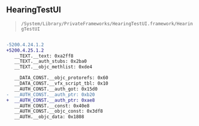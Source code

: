 ## HearingTestUI

> `/System/Library/PrivateFrameworks/HearingTestUI.framework/HearingTestUI`

```diff

-5200.4.24.1.2
+5200.4.25.1.2
   __TEXT.__text: 0xa2ff8
   __TEXT.__auth_stubs: 0x2ba0
   __TEXT.__objc_methlist: 0xde4

   __DATA_CONST.__objc_protorefs: 0x60
   __DATA_CONST.__vfx_script_tbl: 0x10
   __AUTH_CONST.__auth_got: 0x15d0
-  __AUTH_CONST.__auth_ptr: 0xb20
+  __AUTH_CONST.__auth_ptr: 0xae8
   __AUTH_CONST.__const: 0x40e8
   __AUTH_CONST.__objc_const: 0x3df8
   __AUTH.__objc_data: 0x1808

```
